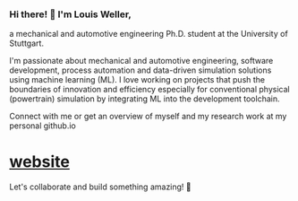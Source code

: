 ### Hi there! 👋 I'm **Louis Weller**,

a mechanical and automotive engineering Ph.D. student at the University of Stuttgart.

I'm passionate about mechanical and automotive engineering, software development, process automation and data-driven simulation solutions using machine learning (ML). I love working on projects that push the boundaries of innovation and efficiency especially for conventional physical (powertrain) simulation by integrating ML into the development toolchain.

Connect with me or get an overview of myself and my research work at my personal github.io
# [website](https://louishweller.github.io)

Let's collaborate and build something amazing! 🚀

